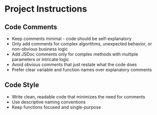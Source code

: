 # Project Instructions

## Code Comments
- Keep comments minimal - code should be self-explanatory
- Only add comments for complex algorithms, unexpected behavior, or non-obvious business logic
- Add JSDoc comments only for complex methods with multiple parameters or intricate logic
- Avoid obvious comments that just restate what the code does
- Prefer clear variable and function names over explanatory comments

## Code Style
- Write clean, readable code that minimizes the need for comments
- Use descriptive naming conventions
- Keep functions focused and single-purpose
